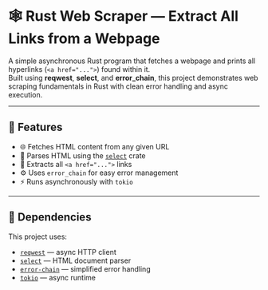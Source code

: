 # 🕸️ Rust Web Scraper — Extract All Links from a Webpage

A simple asynchronous Rust program that fetches a webpage and prints all hyperlinks (`<a href="...">`) found within it.  
Built using **reqwest**, **select**, and **error_chain**, this project demonstrates web scraping fundamentals in Rust with clean error handling and async execution.

---

## 🚀 Features
- 🌐 Fetches HTML content from any given URL
- 🧠 Parses HTML using the [`select`](https://crates.io/crates/select) crate
- 🔗 Extracts all `<a href="...">` links
- ⚙️ Uses `error_chain` for easy error management
- ⚡ Runs asynchronously with `tokio`

---

## 🧩 Dependencies
This project uses:
- [`reqwest`](https://crates.io/crates/reqwest) — async HTTP client
- [`select`](https://crates.io/crates/select) — HTML document parser
- [`error-chain`](https://crates.io/crates/error-chain) — simplified error handling
- [`tokio`](https://crates.io/crates/tokio) — async runtime
